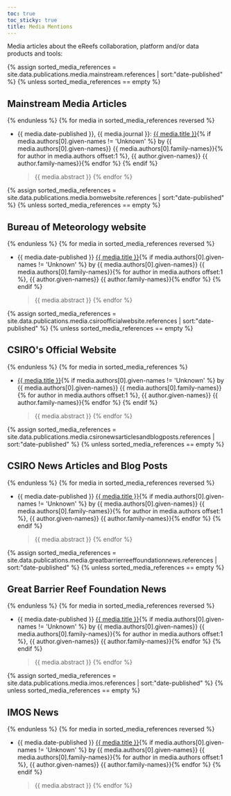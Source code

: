 ```yaml
---
toc: true
toc_sticky: true
title: Media Mentions
---
```


Media articles about the eReefs collaboration, platform and/or data products and tools:


{% assign sorted_media_references = site.data.publications.media.mainstream.references | sort:"date-published" %}
{% unless sorted_media_references == empty %}
## Mainstream Media Articles
{% endunless %}
{% for media in sorted_media_references reversed %}
- {{ media.date-published }}, {{ media.journal }}: <a href="{{ media.url }}">{{ media.title }}</a>{% if media.authors[0].given-names != 'Unknown' %}
 by {{ media.authors[0].given-names}} {{ media.authors[0].family-names}}{% for author in media.authors offset:1 %}, {{ author.given-names}} {{ author.family-names}}{% endfor %}
{% endif %}
  > {{ media.abstract }}
{% endfor %}



{% assign sorted_media_references = site.data.publications.media.bomwebsite.references | sort:"date-published" %}
{% unless sorted_media_references == empty %}
## Bureau of Meteorology website
{% endunless %}
{% for media in sorted_media_references reversed %}
- {{ media.date-published }} <a href="{{ media.url }}">{{ media.title }}</a>{% if media.authors[0].given-names != 'Unknown' %}
 by {{ media.authors[0].given-names}} {{ media.authors[0].family-names}}{% for author in media.authors offset:1 %}, {{ author.given-names}} {{ author.family-names}}{% endfor %}
{% endif %}
  > {{ media.abstract }}
{% endfor %}

{% assign sorted_media_references = site.data.publications.media.csiroofficialwebsite.references | sort:"date-published" %}
{% unless sorted_media_references == empty %}
## CSIRO's Official Website
{% endunless %}
{% for media in sorted_media_references %}
- <a href="{{ media.url }}">{{ media.title }}</a>{% if media.authors[0].given-names != 'Unknown' %}
 by {{ media.authors[0].given-names}} {{ media.authors[0].family-names}}{% for author in media.authors offset:1 %}, {{ author.given-names}} {{ author.family-names}}{% endfor %}
{% endif %}
  > {{ media.abstract }}
{% endfor %}

{% assign sorted_media_references = site.data.publications.media.csironewsarticlesandblogposts.references | sort:"date-published" %}
{% unless sorted_media_references == empty %}
## CSIRO News Articles and Blog Posts
{% endunless %}
{% for media in sorted_media_references reversed %}
- {{ media.date-published }} <a href="{{ media.url }}">{{ media.title }}</a>{% if media.authors[0].given-names != 'Unknown' %}
 by {{ media.authors[0].given-names}} {{ media.authors[0].family-names}}{% for author in media.authors offset:1 %}, {{ author.given-names}} {{ author.family-names}}{% endfor %}
{% endif %}
  > {{ media.abstract }}
{% endfor %}

{% assign sorted_media_references = site.data.publications.media.greatbarrierreeffoundationnews.references | sort:"date-published" %}
{% unless sorted_media_references == empty %}
## Great Barrier Reef Foundation News
{% endunless %}
{% for media in sorted_media_references reversed %}
- {{ media.date-published }} <a href="{{ media.url }}">{{ media.title }}</a>{% if media.authors[0].given-names != 'Unknown' %}
 by {{ media.authors[0].given-names}} {{ media.authors[0].family-names}}{% for author in media.authors offset:1 %}, {{ author.given-names}} {{ author.family-names}}{% endfor %}
{% endif %}
  > {{ media.abstract }}
{% endfor %}

{% assign sorted_media_references = site.data.publications.media.imos.references | sort:"date-published" %}
{% unless sorted_media_references == empty %}
## IMOS News
{% endunless %}
{% for media in sorted_media_references reversed %}
- {{ media.date-published }} <a href="{{ media.url }}">{{ media.title }}</a>{% if media.authors[0].given-names != 'Unknown' %}
 by {{ media.authors[0].given-names}} {{ media.authors[0].family-names}}{% for author in media.authors offset:1 %}, {{ author.given-names}} {{ author.family-names}}{% endfor %}
{% endif %}
  > {{ media.abstract }}
{% endfor %}
